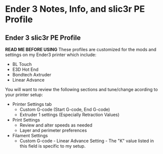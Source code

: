# Ender 3 Notes, Info, and slic3r PE Profile

## Ender 3 slic3r PE Profile
**READ ME BEFORE USING**
These profiles are customized for the mods and settings on my Ender3 printer which include:
- BL Touch
- E3D Hot End
- Bondtech Axtruder
- Linear Advance

You will want to review the following sections and tune/change acording to your printer setup:
- Printer Settings tab
  - Custom G-code (Start G-code, End G-code)
  - Extruder 1 settings (Especially Retraction Values)
- Print Settings
  - Review and alter speeds as needed
  - Layer and perimeter preferences
- Filament Settings
  - Custom G-code - Linear Advance Setting - The "K" value listed in this field is specific to my setup.
